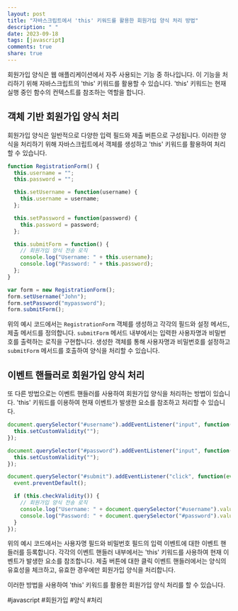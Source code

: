 ```yaml
---
layout: post
title: "자바스크립트에서 'this' 키워드를 활용한 회원가입 양식 처리 방법"
description: " "
date: 2023-09-18
tags: [javascript]
comments: true
share: true
---
```


회원가입 양식은 웹 애플리케이션에서 자주 사용되는 기능 중 하나입니다. 이 기능을 처리하기 위해 자바스크립트의 'this' 키워드를 활용할 수 있습니다. 'this' 키워드는 현재 실행 중인 함수의 컨텍스트를 참조하는 역할을 합니다.

## 객체 기반 회원가입 양식 처리

회원가입 양식은 일반적으로 다양한 입력 필드와 제출 버튼으로 구성됩니다. 이러한 양식을 처리하기 위해 자바스크립트에서 객체를 생성하고 'this' 키워드를 활용하여 처리할 수 있습니다.

```javascript
function RegistrationForm() {
  this.username = "";
  this.password = "";

  this.setUsername = function(username) {
    this.username = username;
  };

  this.setPassword = function(password) {
    this.password = password;
  };

  this.submitForm = function() {
    // 회원가입 양식 전송 로직
    console.log("Username: " + this.username);
    console.log("Password: " + this.password);
  };
}

var form = new RegistrationForm();
form.setUsername("John");
form.setPassword("mypassword");
form.submitForm();
```

위의 예시 코드에서는 `RegistrationForm` 객체를 생성하고 각각의 필드와 설정 메서드, 제출 메서드를 정의합니다. `submitForm` 메서드 내부에서는 입력한 사용자명과 비밀번호를 출력하는 로직을 구현합니다. 생성한 객체를 통해 사용자명과 비밀번호를 설정하고 `submitForm` 메서드를 호출하여 양식을 처리할 수 있습니다.

## 이벤트 핸들러로 회원가입 양식 처리

또 다른 방법으로는 이벤트 핸들러를 사용하여 회원가입 양식을 처리하는 방법이 있습니다. 'this' 키워드를 이용하여 현재 이벤트가 발생한 요소를 참조하고 처리할 수 있습니다.

```javascript
document.querySelector("#username").addEventListener("input", function() {
  this.setCustomValidity("");
});

document.querySelector("#password").addEventListener("input", function() {
  this.setCustomValidity("");
});

document.querySelector("#submit").addEventListener("click", function(event) {
  event.preventDefault();

  if (this.checkValidity()) {
    // 회원가입 양식 전송 로직
    console.log("Username: " + document.querySelector("#username").value);
    console.log("Password: " + document.querySelector("#password").value);
  }
});
```

위의 예시 코드에서는 사용자명 필드와 비밀번호 필드의 입력 이벤트에 대한 이벤트 핸들러를 등록합니다. 각각의 이벤트 핸들러 내부에서는 'this' 키워드를 사용하여 현재 이벤트가 발생한 요소를 참조합니다. 제출 버튼에 대한 클릭 이벤트 핸들러에서는 양식의 유효성을 체크하고, 유효한 경우에만 회원가입 양식을 처리합니다.

이러한 방법을 사용하여 'this' 키워드를 활용한 회원가입 양식 처리를 할 수 있습니다.

#javascript #회원가입 #양식 #처리